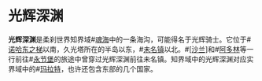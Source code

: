 # 光辉深渊
**光辉深渊**是柔刹世界知界域#[魂海](locations/sea-of-souls)中的一条海沟，可能得名于光辉骑士。它位于#[诺哈东之梯](locations/nohadons-stairways)以南，久光塔所在的半岛以东，#[未名镇](locations/nameless)以北。#[[沙兰]](characters/shallan)和#[阿多林](characters/adolin)等一行前往#[永节堡](locations/lasting-integrity)的旅途中曾穿过光辉深渊前往未名镇。知界域中的光辉深渊对应实界域中的#[玛拉特](locations/marat)，也许还包含东部的几个国家。
